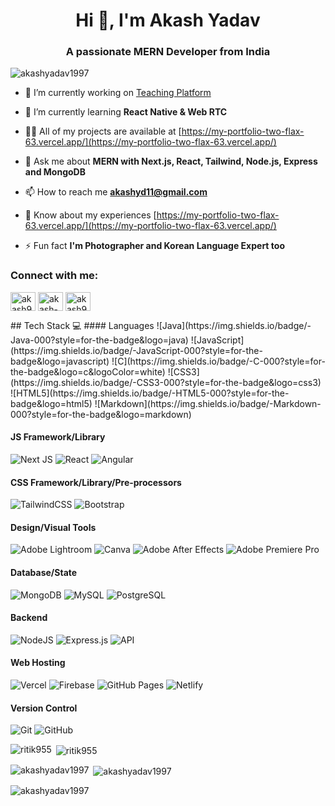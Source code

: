 <h1 align="center">Hi 👋, I'm Akash Yadav</h1>
<h3 align="center">A passionate MERN Developer from India</h3>

<p align="left"> <img src="https://komarev.com/ghpvc/?username=akashyadav1997&label=Profile%20views&color=0e75b6&style=flat" alt="akashyadav1997" /> </p>

- 🔭 I’m currently working on [Teaching Platform](https://teaching-platform-client-xi.vercel.app/)

- 🌱 I’m currently learning **React Native & Web RTC**

- 👨‍💻 All of my projects are available at [https://my-portfolio-two-flax-63.vercel.app/](https://my-portfolio-two-flax-63.vercel.app/)

- 💬 Ask me about **MERN with Next.js, React, Tailwind, Node.js, Express and MongoDB**

- 📫 How to reach me **akashyd11@gmail.com**

- 📄 Know about my experiences [https://my-portfolio-two-flax-63.vercel.app/](https://my-portfolio-two-flax-63.vercel.app/)

- ⚡ Fun fact **I'm Photographer and Korean Language Expert too**

<h3 align="left">Connect with me:</h3>
<p align="left">
<a href="https://twitter.com/akash97yadav" target="blank"><img align="center" src="https://raw.githubusercontent.com/rahuldkjain/github-profile-readme-generator/master/src/images/icons/Social/twitter.svg" alt="akash97yadav" height="30" width="40" /></a>
<a href="https://linkedin.com/in/akash-yadav-5b19a921a/" target="blank"><img align="center" src="https://raw.githubusercontent.com/rahuldkjain/github-profile-readme-generator/master/src/images/icons/Social/linked-in-alt.svg" alt="akash-yadav-5b19a921a/" height="30" width="40" /></a>
<a href="https://instagram.com/akash97.yadav/" target="blank"><img align="center" src="https://raw.githubusercontent.com/rahuldkjain/github-profile-readme-generator/master/src/images/icons/Social/instagram.svg" alt="akash97.yadav/" height="30" width="40" /></a>
</p>
## Tech Stack 💻
#### Languages
![Java](https://img.shields.io/badge/-Java-000?style=for-the-badge&logo=java)
![JavaScript](https://img.shields.io/badge/-JavaScript-000?style=for-the-badge&logo=javascript)
![C](https://img.shields.io/badge/-C-000?style=for-the-badge&logo=c&logoColor=white)
![CSS3](https://img.shields.io/badge/-CSS3-000?style=for-the-badge&logo=css3)
![HTML5](https://img.shields.io/badge/-HTML5-000?style=for-the-badge&logo=html5)
![Markdown](https://img.shields.io/badge/-Markdown-000?style=for-the-badge&logo=markdown)

#### JS Framework/Library
![Next JS](https://img.shields.io/badge/-NextJS-000?style=for-the-badge&logo=next.js)
![React](https://img.shields.io/badge/-ReactJS-000?style=for-the-badge&logo=react)
![Angular](https://img.shields.io/badge/-AngularJS-000?style=for-the-badge&logo=angular)

#### CSS Framework/Library/Pre-processors
![TailwindCSS](https://img.shields.io/badge/-TailwindCSS-000?style=for-the-badge&logo=tailwind-css)
![Bootstrap](https://img.shields.io/badge/-Bootstrap-000?style=for-the-badge&logo=bootstrap)

#### Design/Visual Tools
![Adobe Lightroom](https://img.shields.io/badge/-Adobe%20Lightroom-000?style=for-the-badge&logo=adobe%20lightroom)
![Canva](https://img.shields.io/badge/-Canva-000?style=for-the-badge&logo=canva)
![Adobe After Effects](https://img.shields.io/badge/-Adobe%20After%20Effects-000?style=for-the-badge&logo=Adobe%20After%20Effects&logoColor=white)
![Adobe Premiere Pro](https://img.shields.io/badge/Adobe%20Premiere%20Pro-000?style=for-the-badge&logo=Adobe%20Premiere%20Pro&logoColor=white)

#### Database/State
![MongoDB](https://img.shields.io/badge/-MongoDB-000?style=for-the-badge&logo=mongodb)
![MySQL](https://img.shields.io/badge/-MySQL-000?style=for-the-badge&logo=mysql)
![PostgreSQL](https://img.shields.io/badge/-PostgreSQL-000?style=for-the-badge&logo=postgresql)

#### Backend
![NodeJS](https://img.shields.io/badge/-NodeJS-000?style=for-the-badge&logo=node.js&logoColor=pink)
![Express.js](https://img.shields.io/badge/-ExpressJS-000?style=for-the-badge&logo=express)
![API](https://img.shields.io/badge/-API-000?style=for-the-badge&logo=fastapi)

#### Web Hosting
![Vercel](https://img.shields.io/badge/-Vercel-000?style=for-the-badge&logo=vercel)
![Firebase](https://img.shields.io/badge/-Firebase-000?style=for-the-badge&logo=firebase)
![GitHub Pages](https://img.shields.io/badge/-GitHub%20Pages-000?style=for-the-badge&logo=github)
![Netlify](https://img.shields.io/badge/-Netlify-000?style=for-the-badge&logo=netlify)

#### Version Control
![Git](https://img.shields.io/badge/-Git-000?style=for-the-badge&logo=git)
![GitHub](https://img.shields.io/badge/-GitHub-000?style=for-the-badge&logo=github)

<p><img align="left" src="https://github-readme-stats.vercel.app/api/top-langs?username=ritik955&show_icons=true&locale=en&layout=compact" alt="ritik955" /></p>

<p>&nbsp;<img align="center" src="https://github-readme-stats.vercel.app/api?username=ritik955&show_icons=true&locale=en" alt="ritik955" /></p>

<p><img align="left" src="https://github-readme-stats.vercel.app/api/top-langs?username=akashyadav1997&show_icons=true&locale=en&layout=compact" alt="akashyadav1997" /></p>

<p>&nbsp;<img align="center" src="https://github-readme-stats.vercel.app/api?username=akashyadav1997&show_icons=true&locale=en" alt="akashyadav1997" /></p>

<p><img align="center" src="https://github-readme-streak-stats.herokuapp.com/?user=akashyadav1997&" alt="akashyadav1997" /></p>
